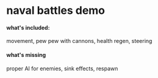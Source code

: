 naval battles demo
==================

#### what's included:
	
movement, pew pew with cannons, health regen, steering

#### what's missing

proper AI for enemies, sink effects, respawn
